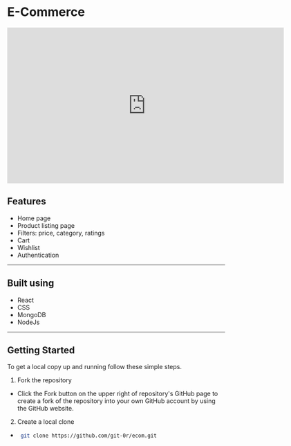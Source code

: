 # E-Commerce

<iframe frameBorder='0' width='640' height='360' webkitallowfullscreen mozallowfullscreen allowfullscreen src="https://www.awesomescreenshot.com/embed?id=9285461&shareKey=0006ffda11cf4e5d84f205c31cc4d61f&info=false"></iframe>

## Features

- Home page
- Product listing page
- Filters: price, category, ratings
- Cart
- Wishlist
- Authentication

---

## Built using

- React
- CSS
- MongoDB
- NodeJs

---

## Getting Started

To get a local copy up and running follow these simple steps.

1. Fork the repository

- Click the Fork button on the upper right of repository's GitHub page to create a fork of the repository into your own GitHub account by using the GitHub website.

2. Create a local clone

- ```sh
   git clone https://github.com/git-0r/ecom.git
  ```
